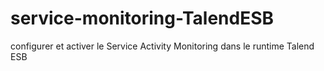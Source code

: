 # service-monitoring-TalendESB
configurer et activer le Service Activity Monitoring dans le runtime Talend ESB
